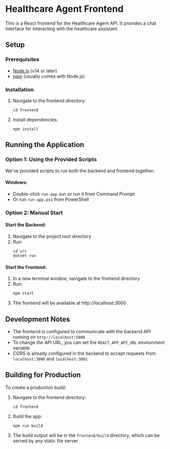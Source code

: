# Healthcare Agent Frontend

This is a React frontend for the Healthcare Agent API. It provides a chat interface for interacting with the healthcare assistant.

## Setup

### Prerequisites
- [Node.js](https://nodejs.org/) (v14 or later)
- [npm](https://www.npmjs.com/) (usually comes with Node.js)

### Installation

1. Navigate to the frontend directory:
   ```
   cd frontend
   ```

2. Install dependencies:
   ```
   npm install
   ```

## Running the Application

### Option 1: Using the Provided Scripts

We've provided scripts to run both the backend and frontend together:

#### Windows:
- Double-click `run-app.bat` or run it from Command Prompt
- Or run `run-app.ps1` from PowerShell

### Option 2: Manual Start

#### Start the Backend:
1. Navigate to the project root directory
2. Run:
   ```
   cd src
   dotnet run
   ```

#### Start the Frontend:
1. In a new terminal window, navigate to the frontend directory
2. Run:
   ```
   npm start
   ```
3. The frontend will be available at http://localhost:3000

## Development Notes

- The frontend is configured to communicate with the backend API running on `http://localhost:5000`
- To change the API URL, you can set the `REACT_APP_API_URL` environment variable
- CORS is already configured in the backend to accept requests from `localhost:3000` and `localhost:3001`

## Building for Production

To create a production build:

1. Navigate to the frontend directory:
   ```
   cd frontend
   ```

2. Build the app:
   ```
   npm run build
   ```

3. The build output will be in the `frontend/build` directory, which can be served by any static file server